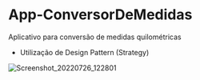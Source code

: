 # App-ConversorDeMedidas

Aplicativo para conversão de medidas quilométricas 

- Utilização de Design Pattern (Strategy)

![Screenshot_20220726_122801](https://user-images.githubusercontent.com/77993364/181051857-dc53e932-30f9-4fcd-98c7-c2a9d7df0232.png)
